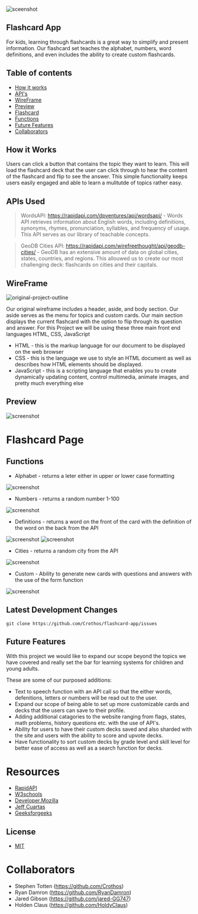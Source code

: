 ![sceenshot](./assets/images/Flashstack%20Learning%202.png)


## Flashcard App
For kids, learning through flashcards is a great way to simplify and present information. Our flashcard set teaches the alphabet, numbers, word definitions, and even includes the ability to create custom flashcards.

## Table of contents
* [How it works](#how-it-works)
* [API's](#apis-used)
* [WireFrame](#wireframe)
* [Preview](#preview)
* [Flashcard](#flashcard-page)
* [Functions](#functions)
* [Future Features](#future-features)
* [Collaborators](#collaborators)

## How it Works
Users can click a button that contains the topic they want to learn. This will load the flashcard deck that the user can click through to hear the content of the flashcard and flip to see the answer. This simple functionality keeps users easily engaged and able to learn a mulitutde of topics rather easy.

## APIs Used
>WordsAPI: https://rapidapi.com/dpventures/api/wordsapi/
    - Words API retrieves information about English words, including definitions, synonyms, rhymes, pronunciation, syllables, and frequency of usage. This API serves as our library of teachable concepts.

>GeoDB Cities API: https://rapidapi.com/wirefreethought/api/geodb-cities/
    - GeoDB has an extensive amount of data on global cities, states, countries, and regions. This allouwed us to create our most challenging deck: flashcards on cities and their capitals.

## WireFrame
![original-project-outline](./assets/images/WireFrame1%20copy.png)

Our original wireframe includes a header, aside, and body section. Our aside serves as the menu for topics and custom cards. Our main section displays the current flashcard with the option to flip through its question and answer.
For this Project we will be using these three main front end languages HTML, CSS, JavaScript
- HTML - this is the markup language for our document to be displayed on the web browser
- CSS - this is the language we use to style an HTML document as well as describes how HTML elements should be displayed.
- JavaScript - this  is a scripting language that enables you to create dynamically updating content, control multimedia, animate images, and pretty much everything else

## Preview
![screenshot](./assets/images/Landing%20page.JPG)

# Flashcard Page

## Functions
- Alphabet - returns a leter either in upper or lower case formatting

![screenshot](./assets/images/Alpha.JPG)
- Numbers - returns a random number 1-100

![screenshot](./assets/images/Numbers.JPG)
- Definitions - returns a word on the front of the card with the definition of the word on the back from the API

![screenshot](./assets/images/Definition%201.JPG)
![screenshot](./assets/images/Definition%202.JPG)
- Cities - returns a random city from the API

![screenshot](./assets/images/Cities.JPG)
- Custom - Ability to generate new cards with questions and answers with the use of the form function

![screenshot](./assets/images/Custom.JPG)


## Latest Development Changes
```
git clone https://github.com/Crothos/flashcard-app/issues
```

## Future Features
With this project we would like to expand our scope beyond the topics we have covered and really set the bar for learning systems for children and young adults.

These are some of our purposed additions:
- Text to speech function with an API call so that the either words, defenitions, letters or numbers will be read out to the user.
- Expand our scope of being able to set up more customizable cards and decks that the users can save to their profile.
- Adding additional catagories to the website ranging from flags, states, math problems, history questions etc. with the use of API's.
- Ability for users to have their custom decks saved and also sharded with the site and users with the ability to score and upvote decks.
- Have functionality to sort custom decks by grade level and skill level for better ease of access as well as a search function for decks.

# Resources
- [RapidAPI](https://rapidapi.com/collection/list-of-free-apis)
- [W3schools](https://www.w3schools.com/)
- [Developer.Mozilla](https://developer.mozilla.org/en-US/)
- [Jeff Cuartas](https://jefferson-cuartas.medium.com/how-to-create-a-flip-card-effect-using-javascript-767dd945210c)
- [Geeksforgeeks](https://www.geeksforgeeks.org/javascript/)

## License
- [MIT](https://github.com/git/git-scm.com/blob/main/MIT-LICENSE.txt)

# Collaborators
- Stephen Totten (https://github.com/Crothos)
- Ryan Damron (https://github.com/RyanDamron)
- Jared Gibson (https://github.com/jared-GG747)
- Holden Claus (https://github.com/HoldyClaus)
